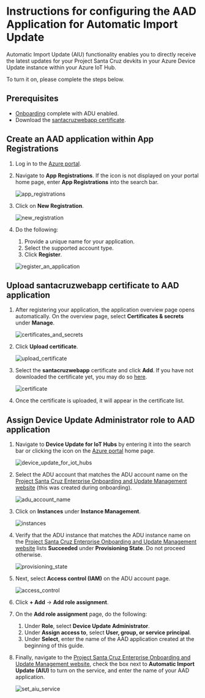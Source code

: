 # Instructions for configuring the AAD Application for Automatic Import Update

Automatic Import Update (AIU) functionality enables you to directly receive the latest updates for your Project Santa Cruz devkits in your Azure Device Update instance within your Azure IoT Hub.

To turn it on, please complete the steps below.

## Prerequisites

- [Onboarding](https://github.com/microsoft/Project-Santa-Cruz-Private-Preview/blob/main/user-guides/getting_started/azure-subscription-onboarding.md) complete with ADU enabled.
- Download the [santacruzwebapp certificate](https://github.com/microsoft/Project-Santa-Cruz-Preview/blob/main/user-guides/updating/resources/santacruzwebapp.cer).

## Create an AAD application within App Registrations

1. Log in to the [Azure portal](https://ms.portal.azure.com/#home).

1. Navigate to **App Registrations**. If the icon is not displayed on your portal home page, enter **App Registrations** into the search bar.

    ![app_registrations](https://github.com/microsoft/Project-Santa-Cruz-Preview/blob/main/user-guides/updating/images/aiu_app_registrations.png)

1. Click on **New Registration**.

    ![new_registration](https://github.com/microsoft/Project-Santa-Cruz-Preview/blob/main/user-guides/updating/images/aiu_new_registration.png)

1. Do the following:

    1. Provide a unique name for your application.
    2. Select the supported account type.
    3. Click **Register**.

    ![register_an_application](https://github.com/microsoft/Project-Santa-Cruz-Preview/blob/main/user-guides/updating/images/aiu_register_an_application.png)

## Upload santacruzwebapp certificate to AAD application

1. After registering your application, the application overview page opens automatically. On the overview page, select **Certificates & secrets** under **Manage**.

    ![certificates_and_secrets](https://github.com/microsoft/Project-Santa-Cruz-Preview/blob/main/user-guides/updating/images/aiu_certificates_and_secrets.png)

1. Click **Upload certificate**.

    ![upload_certificate](https://github.com/microsoft/Project-Santa-Cruz-Preview/blob/main/user-guides/updating/images/aiu_upload_certificate.png)

1. Select the **santacruzwebapp** certificate and click **Add**. If you have not downloaded the certificate yet, you may do so [here](https://github.com/microsoft/Project-Santa-Cruz-Preview/blob/main/user-guides/updating/resources/santacruzwebapp.cer).

    ![certificate](https://github.com/microsoft/Project-Santa-Cruz-Preview/blob/main/user-guides/updating/images/aiu_certificate.png)

1. Once the certificate is uploaded, it will appear in the certificate list.

## Assign Device Update Administrator role to AAD application

1. Navigate to **Device Update for IoT Hubs** by entering it into the search bar or clicking the icon on the [Azure portal](https://ms.portal.azure.com/#home) home page.

    ![device_update_for_iot_hubs](https://github.com/microsoft/Project-Santa-Cruz-Preview/blob/main/user-guides/updating/images/aiu_device_update_for_iot_hubs.png)

1. Select the ADU account that matches the ADU account name on the [Project Santa Cruz Enterprise Onboarding and Update Management website](https://projectsantacruz.microsoft.com/) (this was created during onboarding).

    ![adu_account_name](https://github.com/microsoft/Project-Santa-Cruz-Preview/blob/main/user-guides/updating/images/aiu_adu_account_name.png)

1. Click on **Instances** under **Instance Management**.

    ![instances](https://github.com/microsoft/Project-Santa-Cruz-Preview/blob/main/user-guides/updating/images/aiu_instances.png)

1. Verify that the ADU instance that matches the ADU instance name on the [Project Santa Cruz Enterprise Onboarding and Update Management website](https://projectsantacruz.microsoft.com/) lists **Succeeded** under **Provisioning State**. Do not proceed otherwise.

    ![provisioning_state](https://github.com/microsoft/Project-Santa-Cruz-Preview/blob/main/user-guides/updating/images/aiu_provisioning_state.png)

1. Next, select **Access control (IAM)** on the ADU account page.

    ![access_control](https://github.com/microsoft/Project-Santa-Cruz-Preview/blob/main/user-guides/updating/images/aiu_access_control.png)

1. Click **+ Add** -> **Add role assignment**.

1. On the **Add role assignment** page, do the following:

    1. Under **Role**, select **Device Update Administrator**.
    1. Under **Assign access to**, select **User, group, or service principal**.
    1. Under **Select**, enter the name of the AAD application created at the beginning of this guide.

1. Finally, navigate to the [Project Santa Cruz Enterprise Onboarding and Update Management website](https://projectsantacruz.microsoft.com/), check the box next to **Automatic Import Update (AIU)** to turn on the service, and enter the name of your AAD application.

    ![set_aiu_service](https://github.com/microsoft/Project-Santa-Cruz-Preview/blob/main/user-guides/updating/images/aiu_set_aiu_service.png)
